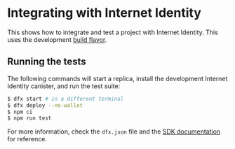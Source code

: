 # Integrating with Internet Identity

This shows how to integrate and test a project with Internet Identity. This uses the development [build flavor](https://github.com/dfinity/internet-identity/blob/main/README.md#build-features-and-flavors).

## Running the tests

The following commands will start a replica, install the development Internet Identity canister, and run the test suite:

```bash
$ dfx start # in a different terminal
$ dfx deploy --no-wallet
$ npm ci
$ npm run test
```

For more information, check the `dfx.json` file and the [SDK documentation](https://smartcontracts.org/docs/quickstart/quickstart-intro.html) for reference.
